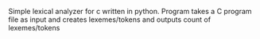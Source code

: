 Simple lexical analyzer for c written in python.
Program takes a C program file as input and creates lexemes/tokens and outputs count of lexemes/tokens
